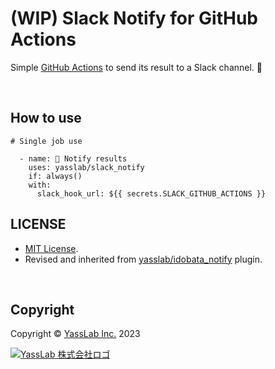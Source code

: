 # (WIP) Slack Notify for GitHub Actions

Simple [GitHub Actions](https://github.com/features/actions) to send its result to a Slack channel. :bell:

<!--![Idobata Notify examples](https://user-images.githubusercontent.com/155807/135367296-95b223db-0040-4560-8d32-20bff5c97839.png)-->

<br>

## How to use

```
# Single job use

  - name: 🔔 Notify results
    uses: yasslab/slack_notify
    if: always()
    with:
      slack_hook_url: ${{ secrets.SLACK_GITHUB_ACTIONS }}
```

<!-- TBD feature
```
# Matrix

  notify:
    needs: test # depends where the matrix job is located
    runs-on: ubuntu-latest
    if: always()
    steps:

      - name: 🔔 Notify results
        uses: yasslab/slack_notify
        with:
          slack_hook_url: ${{ secrets.SLACK_GITHUB_ACTIONS }}
          status: ${{ needs.test.result }} # passing the matrix jobs results
```
-->


## LICENSE

- [MIT License](https://github.com/yasslab/slack_notify/blob/main/LICENSE).
- Revised and inherited from [yasslab/idobata_notify](https://github.com/yasslab/idobata_notify) plugin.

<br>

## Copyright

Copyright &copy; [YassLab Inc.](https://yasslab.jp) 2023

[![YassLab 株式会社ロゴ](https://yasslab.jp/img/logos/800x200.png?cache=clear)](https://yasslab.jp/)
